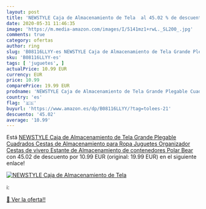 ```yaml
---
layout: post
title: 'NEWSTYLE Caja de Almacenamiento de Tela  al 45.02 % de descuento'
date: 2020-05-31 11:46:35
image: 'https://m.media-amazon.com/images/I/5141mz1+rwL._SL200_.jpg'
comments: true
category: ofertas
author: ring
slug: 'B08116LLYY-es NEWSTYLE Caja de Almacenamiento de Tela Grande Plegable...'
sku: 'B08116LLYY-es'
tags: [ 'juguetes', ]
actualPrice: 10.99 EUR
currency: EUR
price: 10.99
comparePrice: 19.99 EUR
prodname: 'NEWSTYLE Caja de Almacenamiento de Tela Grande Plegable Cuadrados Cestas de Almacenamiento para Ropa  Juguetes Organizador Cestas de vivero  Estante de Almacenamiento de contenedores  Polar Bear '
country: 'es'
flag: '🇪🇸'
buyurl: 'https://www.amazon.es/dp/B08116LLYY/?tag=tolees-21'
descuento: '45.02'
average: '10.99'
---
```


Está [NEWSTYLE Caja de Almacenamiento de Tela Grande Plegable Cuadrados Cestas de Almacenamiento para Ropa  Juguetes Organizador Cestas de vivero  Estante de Almacenamiento de contenedores  Polar Bear ](https://www.amazon.es/dp/B08116LLYY/?tag=tolees-21) con 45.02 de descuento por 10.99 EUR (original: 19.99 EUR) en el siguiente enlace!

[![NEWSTYLE Caja de Almacenamiento de Tela ](https://m.media-amazon.com/images/I/5141mz1+rwL._SL200_.jpg)](https://www.amazon.es/dp/B08116LLYY/?tag=tolees-21)

ℹ️:


[🛒 Ver la oferta!!](https://www.amazon.es/dp/B08116LLYY/?tag=tolees-21)
